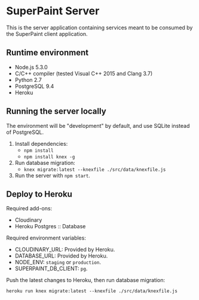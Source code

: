 # SuperPaint Server

This is the server application containing services meant to be consumed by the SuperPaint client application.

## Runtime environment
- Node.js 5.3.0
- C/C++ compiler (tested Visual C++ 2015 and Clang 3.7)
- Python 2.7
- PostgreSQL 9.4
- Heroku

## Running the server locally

The environment will be "development" by default, and use SQLite instead of PostgreSQL.

1. Install dependencies:
    - `npm install`
    - `npm install knex -g`
2. Run database migration:
    - `knex migrate:latest --knexfile ./src/data/knexfile.js`
3. Run the server with `npm start`.

## Deploy to Heroku

Required add-ons:

- Cloudinary
- Heroku Postgres :: Database

Required environment variables:

- CLOUDINARY_URL: Provided by Heroku.
- DATABASE_URL: Provided by Heroku.
- NODE_ENV: `staging` or `production`.
- SUPERPAINT_DB_CLIENT: `pg`.

Push the latest changes to Heroku, then run database migration:

`heroku run knex migrate:latest --knexfile ./src/data/knexfile.js`
